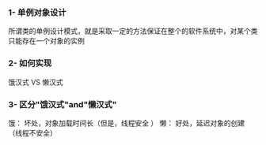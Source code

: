 ### 1- 单例对象设计

所谓类的单例设计模式，就是采取一定的方法保证在整个的软件系统中，对某个类只能存在一个对象的实例

### 2- 如何实现

饿汉式 VS 懒汉式

### 3- 区分"饿汉式"and"懒汉式"

饿： 坏处，对象加载时间长（但是，线程安全 ） 懒： 好处，延迟对象的创建（线程不安全）